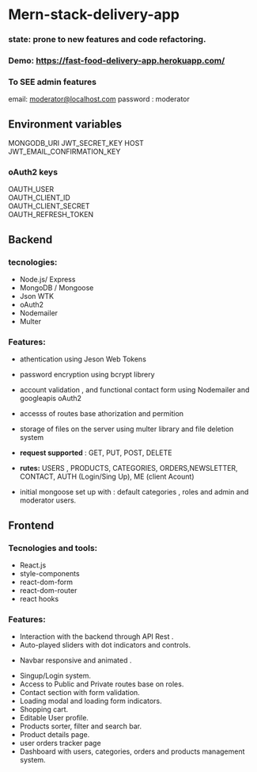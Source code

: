 # Mern-stack-delivery-app

### state: prone to new features and code refactoring.

### Demo: https://fast-food-delivery-app.herokuapp.com/

### To SEE admin features

email: moderator@localhost.com
password : moderator

## Environment variables

MONGODB_URI
JWT_SECRET_KEY
HOST
JWT_EMAIL_CONFIRMATION_KEY

### oAuth2 keys

OAUTH_USER  
OAUTH_CLIENT_ID  
OAUTH_CLIENT_SECRET  
OAUTH_REFRESH_TOKEN

## Backend

### tecnologies:

- Node.js/ Express
- MongoDB / Mongoose
- Json WTK
- oAuth2
- Nodemailer
- Multer

### Features:

- athentication using Jeson Web Tokens

- password encryption using bcrypt librery

- account validation , and functional contact form using Nodemailer and googleapis oAuth2

- accesss of routes base athorization and permition

- storage of files on the server using multer library and file deletion system

- **request supported** : GET, PUT, POST, DELETE

- **rutes:** USERS , PRODUCTS, CATEGORIES, ORDERS,NEWSLETTER, CONTACT, AUTH (Login/Sing Up), ME (client Acount)

- initial mongoose set up with : default categories , roles and admin and moderator users.

## Frontend

### Tecnologies and tools:

- React.js
- style-components
- react-dom-form
- react-dom-router
- react hooks

### Features:

- Interaction with the backend through API Rest .
- Auto-played sliders with dot indicators and controls.

* Navbar responsive and animated .

- Singup/Login system.
- Access to Public and Private routes base on roles.
- Contact section with form validation.
- Loading modal and loading form indicators.
- Shopping cart.
- Editable User profile.
- Products sorter, filter and search bar.
- Product details page.
- user orders tracker page
- Dashboard with users, categories, orders and products management system.
